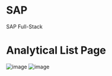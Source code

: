 # SAP
SAP Full-Stack 

# Analytical List Page
![image](https://github.com/TakingTao/SAP/assets/151892714/f8a3d864-8584-4c6c-805f-556f0919984e)
![image](https://github.com/TakingTao/SAP/assets/151892714/7c3cdba4-e388-4514-8da8-d5dba51593d6)
